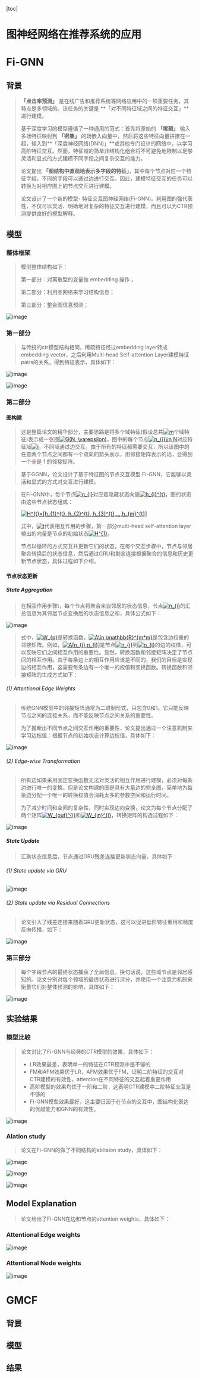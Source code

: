[toc]

# 图神经网络在推荐系统的应用

# Fi-GNN

## 背景

> **「点击率预测」** 是在线广告和推荐系统等网络应用中的一项重要任务，其特点是多领域的。该任务的关键是 **「对不同特征域之间的特征交互」**进行建模。
>
> 基于深度学习的模型遵循了一种通用的范式：首先将原始的 **「稀疏」** 输入多场特征映射到 **「密集」** 的场嵌入向量中，然后将这些特征向量拼接在一起，输入到**「深度神经网络(DNN)」**或其他专门设计的网络中，以学习高阶特征交互。然而，特征域的简单非结构化组合将不可避免地限制以足够灵活和显式的方式建模不同字段之间复杂交互的能力。
>
> 论文提出 **「图结构中直观地表示多字段的特征」**，其中每个节点对应一个特征字段，不同的字段可以通过边进行交互。因此，建模特征交互的任务可以转换为对相应图上的节点交互进行建模。
>
> 论文设计了一个新的模型- 特征交互图神经网络(Fi-GNN)。利用图的强代表性，不仅可以灵活、明确地对复杂的特征交互进行建模，而且可以为CTR预测提供良好的模型解释。

## 模型

### 整体框架

> 模型整体结构如下：
>
> 第一部分：对离散型的变量做 embedding 操作；
>
> 第二部分：利用图网络来学习结构信息；
>
> 第三部分：整合图信息预测；


![image](https://github.com/ShaoQiBNU/GNN4Rec/blob/main/img/1.png)

### 第一部分

> 与传统的ctr模型结构相同，稀疏特征经过embedding layer转成embedding vector，之后利用Multi-head Self-attention Layer建模特征pairs的关系，得到特征表示，具体如下：

![image](https://github.com/ShaoQiBNU/GNN4Rec/blob/main/img/2.jpg)

![image](https://github.com/ShaoQiBNU/GNN4Rec/blob/main/img/3.jpg)

### 第二部分

#### 图构建

> 这是整篇论文的精华部分，主要思路是将多个域特征(假设总共<a href="https://www.codecogs.com/eqnedit.php?latex=m" target="_blank"><img src="https://latex.codecogs.com/svg.latex?m" title="m" /></a>个域特征)表示成一张图<a href="https://www.codecogs.com/eqnedit.php?latex=G(N,&space;\varepsilon)" target="_blank"><img src="https://latex.codecogs.com/svg.latex?G(N,&space;\varepsilon)" title="G(N, \varepsilon)" /></a>，图中的每个节点<a href="https://www.codecogs.com/eqnedit.php?latex=n_{i}\in&space;N" target="_blank"><img src="https://latex.codecogs.com/svg.latex?n_{i}\in&space;N" title="n_{i}\in N" /></a>对应特征域<a href="https://www.codecogs.com/eqnedit.php?latex=i" target="_blank"><img src="https://latex.codecogs.com/svg.latex?i" title="i" /></a>，不同域通过边交互。由于所有的特征都需要交互，所以该图中的任意两个节点之间都有一个双向的箭头表示，用邻接矩阵表示的话，会得到一个全是 1 的邻接矩阵。

> 基于GGNN，论文设计了基于特征图的节点交互模型 Fi-GNN，它能够以灵活和显式的方式对交互进行建模。

> 在Fi-GNN中，每个节点<a href="https://www.codecogs.com/eqnedit.php?latex=n_{i}" target="_blank"><img src="https://latex.codecogs.com/svg.latex?n_{i}" title="n_{i}" /></a>对应着隐藏状态向量<a href="https://www.codecogs.com/eqnedit.php?latex=h_{i}^{t}" target="_blank"><img src="https://latex.codecogs.com/svg.latex?h_{i}^{t}" title="h_{i}^{t}" /></a>，图的状态由这些节点状态组成：
>
> <a href="https://www.codecogs.com/eqnedit.php?latex=H^{t}=[h_{1}^{t},&space;h_{2}^{t},&space;h_{3}^{t},...,h_{m}^{t}]" target="_blank"><img src="https://latex.codecogs.com/svg.latex?H^{t}=[h_{1}^{t},&space;h_{2}^{t},&space;h_{3}^{t},...,h_{m}^{t}]" title="H^{t}=[h_{1}^{t}, h_{2}^{t}, h_{3}^{t},...,h_{m}^{t}]" /></a>
>
> 式中，<a href="https://www.codecogs.com/eqnedit.php?latex=t" target="_blank"><img src="https://latex.codecogs.com/svg.latex?t" title="t" /></a>代表相互作用的步骤，第一部分multi-head self-attention layer输出的向量是节点的初始状态<a href="https://www.codecogs.com/eqnedit.php?latex=H^{1}" target="_blank"><img src="https://latex.codecogs.com/svg.latex?H^{1}" title="H^{1}" /></a>。
>
> 节点以循环的方式交互并更新它们的状态，在每个交互步骤中，节点与邻居聚合转换后的状态信息，然后通过GRU和剩余连接根据聚合的信息和历史更新节点状态，具体过程如下介绍。

#### 节点状态更新

##### State Aggregation

> 在相互作用步骤t，每个节点将聚合来自邻居的状态信息，节点<a href="https://www.codecogs.com/eqnedit.php?latex=n_{i}" target="_blank"><img src="https://latex.codecogs.com/svg.latex?n_{i}" title="n_{i}" /></a>的汇总信息为其邻居节点变换后的状态信息之和，具体公式如下：

![image](https://github.com/ShaoQiBNU/GNN4Rec/blob/main/img/4.jpg)

> 式中，<a href="https://www.codecogs.com/eqnedit.php?latex=W_{p}" target="_blank"><img src="https://latex.codecogs.com/svg.latex?W_{p}" title="W_{p}" /></a>是转换函数，<a href="https://www.codecogs.com/eqnedit.php?latex=A\in&space;\mathbb{R}^{m*m}" target="_blank"><img src="https://latex.codecogs.com/svg.latex?A\in&space;\mathbb{R}^{m*m}" title="A\in \mathbb{R}^{m*m}" /></a>是包含边权重的邻接矩阵。例如，<a href="https://www.codecogs.com/eqnedit.php?latex=A[n_{j},n_{i}]" target="_blank"><img src="https://latex.codecogs.com/svg.latex?A[n_{j},n_{i}]" title="A[n_{j},n_{i}]" /></a>是节点<a href="https://www.codecogs.com/eqnedit.php?latex=n_{j}" target="_blank"><img src="https://latex.codecogs.com/svg.latex?n_{j}" title="n_{j}" /></a>到<a href="https://www.codecogs.com/eqnedit.php?latex=n_{i}" target="_blank"><img src="https://latex.codecogs.com/svg.latex?n_{i}" title="n_{i}" /></a>的边的权值，可以反映它们之间相互作用的重要性。显然，转换函数和邻接矩阵决定了节点间的相互作用。由于每条边上的相互作用应该是不同的，我们的目标是实现边的相互作用，这需要每条边有一个唯一的权值和变换函数。转换函数和邻接矩阵的生成方式如下：

###### (1) Attentional Edge Weights

> 传统GNN模型中的邻接矩阵通常为二进制形式，只包含0和1。它只能反映节点之间的连接关系，而不能反映节点之间关系的重要性。
>
> 为了推断出不同节点之间交互作用的重要性，论文提出通过一个注意机制来学习边权值：根据节点的初始状态计算边权值，具体如下：

![image](https://github.com/ShaoQiBNU/GNN4Rec/blob/main/img/5.jpg)

###### (2) Edge-wise Transformation

> 所有边如果采用固定变换函数无法对灵活的相互作用进行建模，必须对每条边进行唯一的变换。但是论文构建的图是具有大量边的完全图，简单地为每条边分配一个唯一的转换权值会消耗太多的参数空间和运行时间。
>
> 为了减少时间和空间的复杂性，同时实现边向变换，论文为每个节点分配了两个矩阵<a href="https://www.codecogs.com/eqnedit.php?latex=W_{out}^{i}" target="_blank"><img src="https://latex.codecogs.com/svg.latex?W_{out}^{i}" title="W_{out}^{i}" /></a>和<a href="https://www.codecogs.com/eqnedit.php?latex=W_{in}^{i}" target="_blank"><img src="https://latex.codecogs.com/svg.latex?W_{in}^{i}" title="W_{in}^{i}" /></a>，转换矩阵的构造过程如下：

![image](https://github.com/ShaoQiBNU/GNN4Rec/blob/main/img/6.jpg)

##### State Update

> 汇聚状态信息后，节点通过GRU残差连接更新状态向量，具体如下：

###### (1) State update via GRU

![image](https://github.com/ShaoQiBNU/GNN4Rec/blob/main/img/7.jpg)

###### (2) State update via Residual Connections

> 论文引入了残差连接来随着GRU更新状态，这可以促进低阶特征重用和梯度反向传播，如下：

![image](https://github.com/ShaoQiBNU/GNN4Rec/blob/main/img/8.jpg)

### 第三部分

> 每个字段节点的最终状态捕获了全局信息。换句话说，这些域节点是邻居感知的。论文分别对每个领域的最终状态进行评分，并使用一个注意力机制来衡量它们对整体预测的影响，具体如下：

![image](https://github.com/ShaoQiBNU/GNN4Rec/blob/main/img/9.jpg)

## 实验结果

### 模型比较

> 论文对比了Fi-GNN与经典的CTR模型的效果，具体如下：
>
> - LR效果最差，表明单一的特征在CTR预测中是不够的
> - FM和AFM效果优于LR，AFM效果优于FM，证明二阶特征的交互对CTR建模的有效性，attention在不同特征的交互起着重要作用
> - 高阶模型的效果均优于一阶和二阶，这表明CTR建模中二阶特征交互是不够的
> - Fi-GNN模型效果最好，这主要归因于在节点的交互中，图结构化表达的优越能力和GNN的有效性。

![image](https://github.com/ShaoQiBNU/GNN4Rec/blob/main/img/10.jpg)

### Alation study

> 论文在Fi-GNN的做了不同结构的abltaion study，具体如下：

![image](https://github.com/ShaoQiBNU/GNN4Rec/blob/main/img/12.jpg)

![image](https://github.com/ShaoQiBNU/GNN4Rec/blob/main/img/11.jpg)


![image](https://github.com/ShaoQiBNU/GNN4Rec/blob/main/img/13.jpg)

## Model Explanation

> 论文给出了Fi-GNN在边和节点的attention weights，具体如下：

### Attentional Edge weights


![image](https://github.com/ShaoQiBNU/GNN4Rec/blob/main/img/14.jpg)

### Attentional Node weights


![image](https://github.com/ShaoQiBNU/GNN4Rec/blob/main/img/15.jpg)





# GMCF

## 背景



## 模型



## 结果

